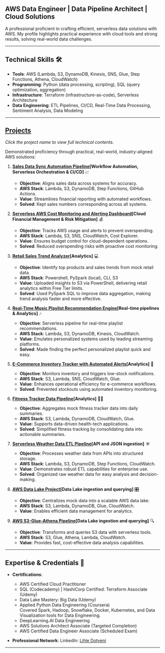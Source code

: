 
## AWS Data Engineer | Data Pipeline Architect | Cloud Solutions

A professional proficient in crafting efficient, serverless data solutions with AWS. My profile highlights practical experience with cloud tools and strong results, solving real-world data challenges.

---

## Technical Skills 🛠️  
- **Tools**: AWS (Lambda, S3, DynamoDB, Kinesis, SNS, Glue, Step Functions, Athena, CloudWatch)  
- **Programming**: Python (data processing, scripting), SQL (query optimization, aggregation)  
- **Infrastructure**: Terraform (infrastructure-as-code), Serverless Architecture  
- **Data Engineering**: ETL Pipelines, CI/CD, Real-Time Data Processing, Sentiment Analysis, Data Modeling  

---

## [Projects](https://github.com/LihleDon?tab=repositories) 
*Click the project name to view full technical contents.*

Demonstrated proficiency through practical, real-world, industry-aligned AWS solutions: 

1. **[Sales Data Sync Automation Pipeline](https://github.com/LihleDon/Sales-Data-Sync-Automation-Pipeline)[Workflow Automation, Serverless Orchestration & CI/CD]** 📈 
   - **Objective**: Aligns sales data across systems for accuracy.  
   - **AWS Stack**: Lambda, S3, DynamoDB, Step Functions, GitHub Actions.
   - **Value**: Streamlines financial reporting with automated workflows.
   - **Solved**: Kept sales numbers corresponding across all systems.

2. **[Serverless AWS Cost Monitoring and Alerting Dashboard](https://github.com/LihleDon/Serverless-AWS-Cost-Monitoring-and-Alerting-Dashboard)[Cloud Financial Management & Risk Mitigation]** 💰
   - **Objective**: Tracks AWS usage and alerts to prevent overspending.  
   - **AWS Stack**: Lambda, S3, SNS, CloudWatch, Cost Explorer.
   - **Value**: Ensures budget control for cloud-dependent operations.
   - **Solved**: Reduced overspending risks with proactive cost monitoring.

3. **[Retail Sales Trend Analyzer](https://github.com/LihleDon/Retail-Sales-Trend-Analyzer-)[Analytics]** 💻 
   - **Objective**: Identify top products and sales trends from mock retail data.  
   - **AWS Stack**: Powershell, PySpark (local), CLI, S3
   - **Value**: Uploaded insights to S3 via PowerShell, delivering retail analytics within Free Tier limits. 
   - **Solved**: Used PySpark SQL to improve data aggregation, making trend analysis faster and more effective.

4. **[Real-Time Music Playlist Recommendation Engine](https://github.com/LihleDon/Real-Time-Music-Playlist-Recommendation-Engine)[Real-time pipelines & Analytics]** 🎶  
   - **Objective**: Serverless pipeline for real-time playlist recommendations.  
   - **AWS Stack**: Lambda, S3, DynamoDB, Kinesis, CloudWatch.  
   - **Value**: Emulates personalized systems used by leading streaming platforms.
   - **Solved**: Made finding the perfect personalized playlist quick and easy.

5. **[E-Commerce Inventory Tracker with Automated Alerts](https://github.com/LihleDon/E-Commerce-Inventory-Tracker-with-Automated-Alerts)[Analytics]** 🛒  
   - **Objective**: Monitors inventory and triggers low-stock notifications.  
   - **AWS Stack**: S3, Lambda, SNS, CloudWatch, Glue.  
   - **Value**: Enhances operational efficiency for e-commerce workflows.
   - **Solved**: Prevented stockouts using automated inventory monitoring.
     
6. **[Fitness Tracker Data Pipeline](https://github.com/LihleDon/Fitness-Tracker-Data-Pipeline)[Analytics]** 🏃‍♂️  
   - **Objective**: Aggregates mock fitness tracker data into daily summaries.  
   - **AWS Stack**: S3, Lambda, DynamoDB, CloudWatch, Glue.  
   - **Value**: Supports data-driven health-tech applications.
   - **Solved**: Simplified fitness tracking by consolidating data into actionable summaries.  

7. **[Serverless Weather Data ETL Pipeline](https://github.com/LihleDon/Serverless-Weather-ETL-Pipeline)[API and JSON ingestion]** ☀️  
   - **Objective**: Processes weather data from APIs into structured storage.  
   - **AWS Stack**: Lambda, S3, DynamoDB, Step Functions, CloudWatch.  
   - **Value**: Demonstrates robust ETL capabilities for enterprise use.
   - **Solved**: Organized raw weather data for easy analysis and decision-making.

8. **[AWS Data Lake Project](https://github.com/LihleDon/aws-data-lake-project)[Data Lake ingestion and querying]** 🎛️ 
   - **Objective**: Centralizes mock data into a scalable AWS data lake.  
   - **AWS Stack**: S3, Lambda, DynamoDB, Glue, CloudWatch.  
   - **Value**: Enables efficient data management for analytics.

9. **[AWS S3-Glue-Athena Pipeline](https://github.com/LihleDon/aws-s3-glue-athena-pipeline)[Data Lake ingestion and querying]** 🔍
   - **Objective**: Transforms and queries S3 data with serverless tools. 
   - **AWS Stack**: S3, Glue, Athena, Lambda, CloudWatch.  
   - **Value**: Provides fast, cost-effective data analysis capabilities.
   
--- 

## Expertise & Credentials 📜  
- **Certifications**:  
  - AWS Certified Cloud Practitioner
  - SQL (Codecademy) | HashiCorp Certified: Terraform Associate (Udemy)
  - Data Lake Mastery: Big Data (Udemy)
  - Applied Python Data Engineering (Coursera)                  
Covered Spark, Hadoop, Snowflake, Docker, Kubernetes, and Data Visualization tools for Data Engineering. 
  - DeepLearning.AI Data Engineering
  - AWS Solutions Architect Associate (Targeted Completion)
  - AWS Certified Data Engineer Associate (Scheduled Exam)
    
- **Professional Network**: LinkedIn: [Lihle Dotyeni](https://www.linkedin.com/in/lihle-dotyeni-28297126b) 

---
